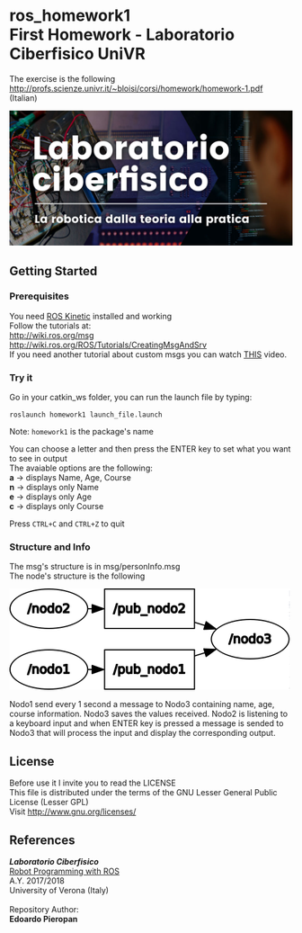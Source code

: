 # ros_homework1 <br >First Homework - Laboratorio Ciberfisico UniVR

The exercise is the following <http://profs.scienze.univr.it/~bloisi/corsi/homework/homework-1.pdf> (Italian)

![laboratorio ciberfisico](images/cyberphysical-lab.jpg)

## Getting Started

### Prerequisites

You need [ROS Kinetic](http://wiki.ros.org/kinetic/Installation) installed and working <br >
Follow the tutorials at: <br > <http://wiki.ros.org/msg> <br > <http://wiki.ros.org/ROS/Tutorials/CreatingMsgAndSrv>
<br > If you need another tutorial about custom msgs you can watch [THIS](https://www.youtube.com/watch?v=ilRAlo5hi5o) video.

### Try it

Go in your catkin_ws folder, you can run the launch file by typing: <br >
```
roslaunch homework1 launch_file.launch
```
Note: ```homework1``` is the package's name <br >

You can choose a letter and then press the ENTER key to set what you want to see in output <br >
The avaiable options are the following: <br >
**a** -> displays Name, Age, Course <br >
**n** -> displays only Name <br >
**e** -> displays only Age <br >
**c** -> displays only Course <br >

Press `CTRL+C` and `CTRL+Z` to quit

### Structure and Info
The msg's structure is in msg/personInfo.msg <br >
The node's structure is the following

![node structure](images/rosgraph.png)

Nodo1 send every 1 second a message to Nodo3 containing name, age, course information. Nodo3 saves the values received. Nodo2 is listening to a keyboard input and when ENTER key is pressed a message is sended to Nodo3 that will process the input and display the corresponding output.

## License
Before use it I invite you to read the LICENSE <br >
This file is distributed under the terms of the GNU Lesser General Public License (Lesser GPL) <br >
Visit <http://www.gnu.org/licenses/> <br >

## References

***Laboratorio Ciberfisico*** <br >
[Robot Programming with ROS](http://profs.scienze.univr.it/%7Ebloisi/corsi/ciberfisico.html) <br >
A.Y. 2017/2018 <br >
University of Verona (Italy) <br > <br >
Repository Author: <br >
**Edoardo Pieropan**

